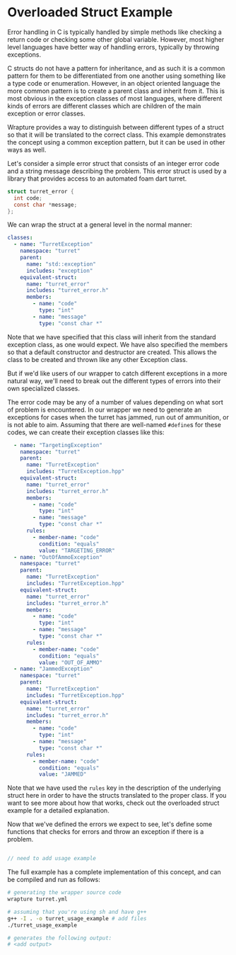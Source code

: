 # Overloaded Struct Example

Error handling in C is typically handled by simple methods like checking a
return code or checking some other global variable. However, most higher level
languages have better way of handling errors, typically by throwing exceptions.


C structs do not have a pattern for inheritance, and as such it is a common
pattern for them to be differentiated from one another using something like a
type code or enumeration. However, in an object oriented language the more
common pattern is to create a parent class and inherit from it. This is most
obvious in the exception classes of most languages, where different kinds of
errors are different classes which are children of the main exception or error
classes.

Wrapture provides a way to distinguish between different types of a struct so
that it will be translated to the correct class. This example demonstrates the
concept using a common exception pattern, but it can be used in other
ways as well.

Let's consider a simple error struct that consists of an integer error code and
a string message describing the problem. This error struct is used by a library
that provides access to an automated foam dart turret.

```c
struct turret_error {
  int code;
  const char *message;
};
```

We can wrap the struct at a general level in the normal manner:

```yaml
classes:
  - name: "TurretException"
    namespace: "turret"
    parent:
      name: "std::exception"
      includes: "exception"
    equivalent-struct:
      name: "turret_error"
      includes: "turret_error.h"
      members:
        - name: "code"
          type: "int"
        - name: "message"
          type: "const char *"
```

Note that we have specified that this class will inherit from the standard
exception class, as one would expect. We have also specified the members so
that a default constructor and destructor are created. This allows the class
to be created and thrown like any other Exception class.

But if we'd like users of our wrapper to catch different exceptions in a more
natural way, we'll need to break out the different types of errors into their
own specialized classes.

The error code may be any of a number of values depending on what sort of
problem is encountered. In our wrapper we need to generate an exceptions for
cases when the turret has jammed, run out of ammunition, or is not able to aim.
Assuming that there are well-named `#define`s for these codes, we can create
their exception classes like this:

```yaml
  - name: "TargetingException"
    namespace: "turret"
    parent:
      name: "TurretException"
      includes: "TurretException.hpp"
    equivalent-struct:
      name: "turret_error"
      includes: "turret_error.h"
      members:
        - name: "code"
          type: "int"
        - name: "message"
          type: "const char *"
      rules:
        - member-name: "code"
          condition: "equals"
          value: "TARGETING_ERROR"
  - name: "OutOfAmmoException"
    namespace: "turret"
    parent:
      name: "TurretException"
      includes: "TurretException.hpp"
    equivalent-struct:
      name: "turret_error"
      includes: "turret_error.h"
      members:
        - name: "code"
          type: "int"
        - name: "message"
          type: "const char *"
      rules:
        - member-name: "code"
          condition: "equals"
          value: "OUT_OF_AMMO"
  - name: "JammedException"
    namespace: "turret"
    parent:
      name: "TurretException"
      includes: "TurretException.hpp"
    equivalent-struct:
      name: "turret_error"
      includes: "turret_error.h"
      members:
        - name: "code"
          type: "int"
        - name: "message"
          type: "const char *"
      rules:
        - member-name: "code"
          condition: "equals"
          value: "JAMMED"
```

Note that we have used the `rules` key in the description of the underlying
struct here in order to have the structs translated to the proper class. If
you want to see more about how that works, check out the overloaded struct
example for a detailed explanation.

Now that we've defined the errors we expect to see, let's define some functions
that checks for errors and throw an exception if there is a problem.

```yaml

```


```cpp
// need to add usage example
```

The full example has a complete implementation of this concept, and can be
compiled and run as follows:

```sh
# generating the wrapper source code
wrapture turret.yml

# assuming that you're using sh and have g++
g++ -I . -o turret_usage_example # add files
./turret_usage_example

# generates the following output:
# <add output>
```
